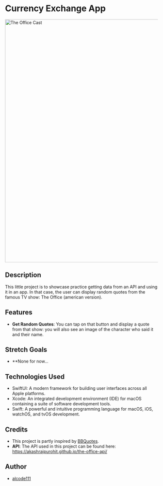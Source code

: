 # Currency Exchange App

<img src="the-office-quotes" alt="The Office Cast" width="800">

## Description

This little project is to showcase practice getting data from an API and using it in an app. In that case, the user can display random quotes from the famous TV show: The Office (american version).

## Features

- **Get Random Quotes**: You can tap on that button and display a quote from that show: you will also see an image of the character who said it and their name.

## Stretch Goals

- **None for now...

## Technologies Used

- SwiftUI: A modern framework for building user interfaces across all Apple platforms.
- Xcode: An integrated development environment (IDE) for macOS containing a suite of software development tools.
- Swift: A powerful and intuitive programming language for macOS, iOS, watchOS, and tvOS development.

## Credits

- This project is partly inspired by [BBQuotes](https://github.com/alcode111/SwiftUIBBQuotes).
- **API**: The API used in this project can be found here: https://akashrajpurohit.github.io/the-office-api/


## Author

- [alcode111](https://github.com/alcode111)
